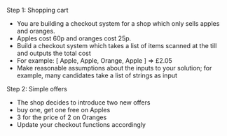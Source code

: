 Step 1: Shopping cart

* You are building a checkout system for a shop which only sells apples and oranges.
* Apples cost 60p and oranges cost 25p.
* Build a checkout system which takes a list of items scanned at the till and outputs the total cost
* For example: [ Apple, Apple, Orange, Apple ] => £2.05
* Make reasonable assumptions about the inputs to your solution; for example, many candidates take a list of strings as input

Step 2: Simple offers

* The shop decides to introduce two new offers
* buy one, get one free on Apples
* 3 for the price of 2 on Oranges 
* Update your checkout functions accordingly